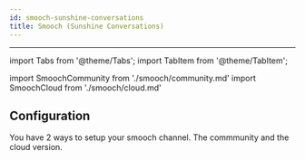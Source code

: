 ```yaml
---
id: smooch-sunshine-conversations
title: Smooch (Sunshine Conversations)
---
```


---

import Tabs from '@theme/Tabs';
import TabItem from '@theme/TabItem';

import SmoochCommunity from './smooch/community.md'
import SmoochCloud from './smooch/cloud.md'

## Configuration

You have 2 ways to setup your smooch channel. The commmunity and the cloud version.

  <Tabs>
  <TabItem value="community" label="Local deployment" default>
  <SmoochCommunity/>
  </TabItem>
  <TabItem value="cloud" label="Cloud deployment (beta)">
  <SmoochCloud/>
  </TabItem>
  </Tabs>
